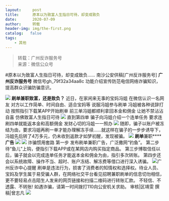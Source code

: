 ```yaml
---
layout:     post
title:      原本以为致富人生指日可待，却变成致负
date:       2020-07-09
author:     转载
header-img: img/the-first.png
catalog:   false
tags:
    - 其他
---
```


<blockquote><p>转载：广州反诈服务号<br>
来源：微信公众号</p></blockquote>

#原本以为致富人生指日可待，却变成致负......
南沙公安供稿[广州反诈服务号]
**广州反诈服务号**
微信号gh_79f32a34aa8c
功能介绍宣传防范电信网络诈骗知识，提高群众识骗防骗意识。

![]({{site.baseurl}}/postimg/U80CvqU0rQoj28lia8ADCL5AW90zEfIuXVvccckuTvwAfNpzHBuiaRG7LQyt2AE7OveqdVGuAYJ67LY7Hsla8FJw.gif)
**刷单兼职致富，还是致负？**
近日，在家闲来无事的宝妈冯姐
在微信认识一名网友
对方以工作简单、时间自由、适合宝妈等
说服冯姐参与刷单
冯姐被各种说辞打动
按照指引下载某APP开始刷单
前三单冯姐都顺利拿回本金和佣金
让她不禁沾沾自喜
仿佛致富人生指日可待
![]({{site.baseurl}}/postimg/U80CvqU0rQpHS47VgXvOvA0PUnCee8dtrVC92nfIgGzONsNWibG0IvYkPG3C8UGNsSw3bSibI4jv8qDu6Dibq0Axw.jpeg)
直到第四单
骗子向冯姐介绍一个连单任务
要求连刷四单就能返本金和高额佣金
发财心切的冯姐一一照办
![]({{site.baseurl}}/postimg/U80CvqU0rQpHS47VgXvOvA0PUnCee8dtkkoOWzFUhBMrj4aiaibME0cIl3N26mxhMQlhxKNWiajc6mx5KRhwKiaUtw.gif)
随即，骗子以账户被冻结为由，要求冯姐再刷一单才能办理解冻手续……就这样在骗子的一步步诱导下，冯姐先后转了4万多元，仍未收到返款才如梦初醒，发现被骗。
![]({{site.baseurl}}/postimg/7QRTvkK2qC64Jegp0lgLDGafrdvU8MV8Asy2N9jPjbicxAeVmkgvzso4QjksNicf8cgdYGTRNCPO0Ricnt3GWUicUg.png)
**刷单**兼职******广告**
![]({{site.baseurl}}/postimg/9IIQqJgnKibRE5zMN84dV9gkW1KqehDjHcQRa3huLyF6bvT1Sw3mXayGx0wiaMcOmttmvTtI4xvcLIuQ6yOshBvA.png)
![]({{site.baseurl}}/postimg/7QRTvkK2qC64Jegp0lgLDGafrdvU8MV8Asy2N9jPjbicxAeVmkgvzso4QjksNicf8cgdYGTRNCPO0Ricnt3GWUicUg.png)
诈骗惯用套路
第一步
发布刷单兼职广告，广泛撒网“钓鱼”。
第二步待“鱼儿”上钩，便指引下载APP或在某网店内购买指定商品。
第三步博取信任以后，骗子就会以完成连单任务才能返本金和佣金为由，指引多次转账。
第四步还会以系统故障、操作不当、超时、账户冻结、解冻费等借口进行深入诱骗。
![]({{site.baseurl}}/postimg/7QRTvkK2qC64Jegp0lgLDGafrdvU8MV8Asy2N9jPjbicxAeVmkgvzso4QjksNicf8cgdYGTRNCPO0Ricnt3GWUicUg.png)广州反诈中心提醒
刷单是违法行为，损害了消费者的知情权和选择权。待业人员、宝妈及学生属于易受骗人群，在网络社交平台看见招聘兼职刷单的信息切勿相信，更不要轻易点击陌生人发来的网页链接和扫描二维码进行转账汇款。
不轻信、不透露、不转账!
如遇诈骗，请第一时间拨打110向公安机关求助。
审核|区靖雯
撰稿|曾志凡
![]({{site.baseurl}}/postimg/U80CvqU0rQpHS47VgXvOvA0PUnCee8dtUlQqXEwOq6QYI2icrLJO3uw8ZY650oZXsd9ic3WicdfMjVfsibOlQCGZ9g.gif)
